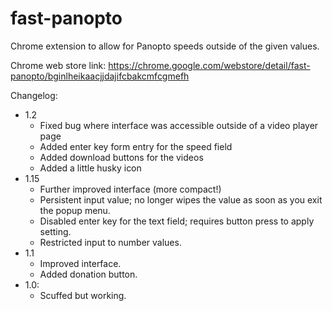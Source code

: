 # fast-panopto
Chrome extension to allow for Panopto speeds outside of the given values.

Chrome web store link: https://chrome.google.com/webstore/detail/fast-panopto/bginlheikaacjjdajifcbakcmfcgmefh

Changelog:
* 1.2
  - Fixed bug where interface was accessible outside of a video player page
  - Added enter key form entry for the speed field
  - Added download buttons for the videos
  - Added a little husky icon
* 1.15
  - Further improved interface (more compact!)
  - Persistent input value; no longer wipes the value as soon as you exit the popup menu.
  - Disabled enter key for the text field; requires button press to apply setting.
  - Restricted input to number values.
* 1.1
  - Improved interface.
  - Added donation button.
* 1.0:
  - Scuffed but working.
